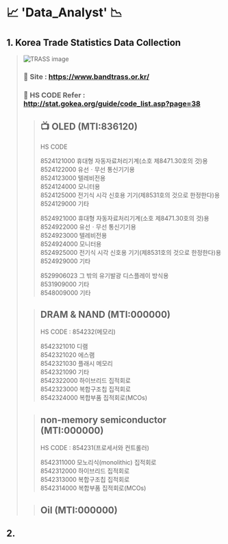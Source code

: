# :chart_with_upwards_trend: 'Data_Analyst' :chart_with_downwards_trend:  
  
## 1. Korea Trade Statistics Data Collection
>![TRASS image](https://www.bandtrass.or.kr/img/logo_sub.png "TRASS image")
> ### :truck:  Site : https://www.bandtrass.or.kr/
> ### :ship: HS CODE Refer : http://stat.gokea.org/guide/code_list.asp?page=38
>> 
>> ## :tv: OLED (MTI:836120)
>> HS CODE  
>>  
>> 8524121000	휴대형 자동자료처리기계(소호 제8471.30호의 것)용  
>> 8524122000   유선ㆍ무선 통신기기용  
>> 8524123000	텔레비전용  
>> 8524124000	모니터용  
>> 8524125000	전기식 시각 신호용 기기(제8531호의 것으로 한정한다)용  
>> 8524129000	기타  
>>
>> 8524921000	휴대형 자동자료처리기계(소호 제8471.30호의 것)용  
>> 8524922000	유선ㆍ무선 통신기기용  
>> 8524923000	텔레비전용  
>> 8524924000	모니터용  
>> 8524925000	전기식 시각 신호용 기기(제8531호의 것으로 한정한다)용  
>> 8524929000	기타  
>>
>> 8529906023	그 밖의 유기발광 디스플레이 방식용  
>> 8531909000	기타  
>> 8548009000	기타  
>
>> ## DRAM & NAND (MTI:000000)
>> HS CODE : 854232(메모리)  
>>  
>> 8542321010	디램  
>> 8542321020	에스램  
>> 8542321030	플래시 메모리  
>> 8542321090	기타  
>> 8542322000	하이브리드 집적회로  
>> 8542323000	복합구조칩 집적회로  
>> 8542324000	복합부품 집적회로(MCOs)  
>
>> ## non-memory semiconductor (MTI:000000)
>> HS CODE : 854231(프로세서와 컨트롤러)  
>>
>> 8542311000	모노리식(monolithic) 집적회로  
>> 8542312000	하이브리드 집적회로  
>> 8542313000	복합구조칩 집적회로  
>> 8542314000	복합부품 집적회로(MCOs)  
>
>> ## Oil (MTI:000000)
  
## 2. 
